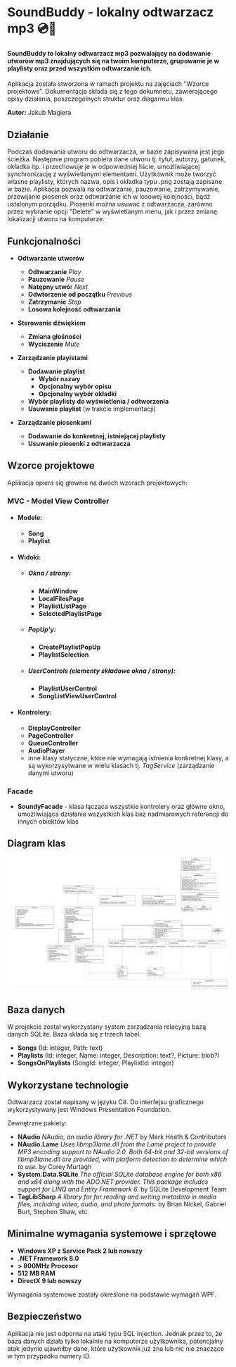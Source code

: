# SoundBuddy - lokalny odtwarzacz mp3 💿🎹

#### SoundBuddy to lokalny odtwarzacz mp3 pozwalający na dodawanie utworów mp3 znajdujących się na twoim komputerze, grupowanie je w playlisty oraz przed wszystkim odtwarzanie ich.

Aplikacja została stworzona w ramach projektu na zajęciach "Wzorce projektowe".
Dokumentacja składa się z tego dokumnetu, zawierającego opisy działania, poszczególnych struktur oraz diagarmu klas.

**Autor:** Jakub Magiera

## Działanie

Podczas dodawania utworu do odtwarzacza, w bazie zapisywana jest jego ścieżka. Następnie program pobiera dane utworu tj. tytuł, autorzy, gatunek, okładka itp. i przechowuje je w odpowiedniej liście, umożliwiającej synchronizację z wyświetlanymi elementami. Użytkownik może tworzyć własne playlisty, których nazwa, opis i okładka typu .png zostają zapisane w bazie.
Aplikacja pozwala na odtwarzanie, pauzowanie, zatrzymywanie, przewijanie piosenek oraz odtwarzanie ich w losowej kolejności, bądź ustalonym porządku. Piosenki można usuwać z odtwarzacza, zarówno przez wybranie opcji "Delete" w wyświetlanym menu, jak i przez zmianę lokalizacji utworu na komputerze.

## Funkcjonalności

- **Odtwarzanie utworów**
  - **Odtwarzanie** *Play*
  - **Pauzowanie** *Pause*
  - **Natępny utwó**r *Next*
  - **Odwtorzenie od początku** *Previous*
  - **Zatrzymanie** *Stop*
  - **Losowa kolejność odtwarzania**

- **Sterowanie dźwiękiem**
  - **Zmiana głośności**
  - **Wyciszenie** *Mute*

- **Zarządzanie playistami**
    - **Dodawanie playlist**
        - **Wybór nazwy**
        - **Opcjonalny wybór opisu**
        - **Opcjonalny wybór okładki**
    - **Wybór playlisty do wyświetlenia / odtworzenia**
    - **Usuwanie playlist** (w trakcie implementacji)

- **Zarządzanie piosenkami**
  - **Dodawanie do konkretnej, istniejącej playlisty**
  - **Usuwanie piosenki z odtwarzacza**

## Wzorce projektowe

Aplikacja opiera się głownie na dwóch wzorach projektowych:
### **MVC - Model View Controller**
  - #### Modele:
    - **Song**
    - **Playlist**

  - #### Widoki:
    - ##### Okna / strony:
      - **MainWindow**
      - **LocalFilesPage**
      - **PlaylistListPage**
      - **SelectedPlaylistPage**
    - ##### PopUp'y:
      - **CreatePlaylistPopUp**
      - **PlaylistSelection**
    - ##### UserControls (elementy składowe okna / strony):
      - **PlaylistUserControl**
      - **SongListViewUserControl**

  - #### Kontrolery:
     - **DisplayController**
     - **PageController**
     - **QueueController**
     - **AudioPlayer**
     - inne klasy statyczne, które nie wymagają istnienia konkretnej klasy, a są wykorzysytwane w wielu klasach tj. *TagService* (zarządzanie danymi utworu)

### **Facade**
  - **SoundyFacade** - klasa łącząca wszystkie kontrolery oraz główne okno, umożliwiająca działanie wszystkich klas bez nadmiarowych referencji do innych obiektów klas

## Diagram klas
![Diagram klas](class_diagram.png)

## Baza danych

W projekcie został wykorzystany system zarządzania relacyjną bazą danych SQLite. 
Baza składa się z trzech tabel:

- **Songs** (Id: integer, Path: text)
- **Playlists** (Id: integer, Name: integer, Description: text?, Picture: blob?)
- **SongsOnPlaylists** (SongId: integer, PlaylistId: integer)

## Wykorzystane technologie

Odtwarzacz został napisany w języku C#. Do interfejsu graficznego wykorzystywany jest Windows Presentation Foundation. 

Zewnętrzne pakiety:

- **NAudio** *NAudio, an audio library for .NET* by Mark Heath & Contributors
- **NAudio.Lame** *Uses libmp3lame.dll from the Lame project to provide MP3 encoding support to NAudio 2.0.  Both 64-bit and 32-bit versions of libmp3lame.dll are provided, with platform detection to determine which to use.* by Corey Murtagh
- **System.Data.SQLite** *The official SQLite database engine for both x86 and x64 along with the ADO.NET provider.  This package includes support for LINQ and Entity Framework 6.* by SQLite Development Team
- **TagLibSharp** *A library for for reading and writing metadata in media files, including video, audio, and photo formats.* by Brian Nickel, Gabriel Burt, Stephen Shaw, etc

## Minimalne wymagania systemowe i sprzętowe

- **Windows XP z Service Pack 2 lub nowszy**
- **.NET Framework 8.0**
- **\> 800MHz Procesor**
- **512 MB RAM**
- **DirectX 9 lub nowszy**

Wymagania systemowe zostały określone na podstawie wymagań WPF.

## Bezpieczeństwo

Aplikacja nie jest odporna na ataki typu SQL Injection. Jednak przez to, że baza danych działa tylko lokalnie na komputerze użytkownika, potencjalny atak jedynie ujawniłby dane, które użytkownik już zna lub nic nie znaczące w tym przypadku numery ID.
